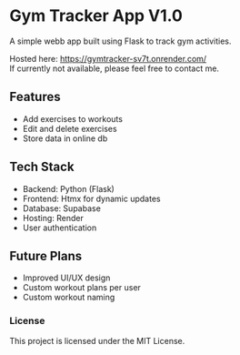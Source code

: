 # Gym Tracker App V1.0

A simple webb app built using Flask to track gym activities.

Hosted here: https://gymtracker-sv7t.onrender.com/ <br>
If currently not available, please feel free to contact me.

## Features

- Add exercises to workouts
- Edit and delete exercises
- Store data in online db

## Tech Stack

- Backend: Python (Flask)
- Frontend: Htmx for dynamic updates
- Database: Supabase
- Hosting: Render
- User authentication

## Future Plans

- Improved UI/UX design
- Custom workout plans per user
- Custom workout naming

### License
This project is licensed under the MIT License.
